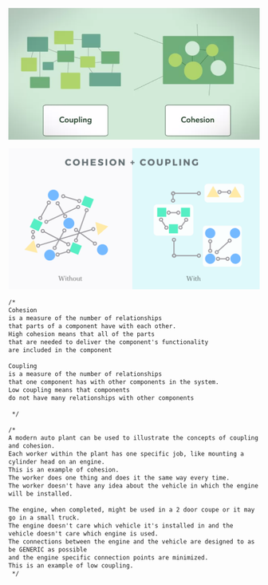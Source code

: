 ![img.png](img.png)

![img_1.png](img_1.png)


    /*
    Cohesion
    is a measure of the number of relationships
    that parts of a component have with each other.
    High cohesion means that all of the parts
    that are needed to deliver the component's functionality
    are included in the component

    Coupling
    is a measure of the number of relationships
    that one component has with other components in the system.
    Low coupling means that components
    do not have many relationships with other components

     */

    /*
    A modern auto plant can be used to illustrate the concepts of coupling and cohesion.
    Each worker within the plant has one specific job, like mounting a cylinder head on an engine.
    This is an example of cohesion.
    The worker does one thing and does it the same way every time.
    The worker doesn't have any idea about the vehicle in which the engine will be installed.

    The engine, when completed, might be used in a 2 door coupe or it may go in a small truck.
    The engine doesn't care which vehicle it's installed in and the vehicle doesn't care which engine is used.
    The connections between the engine and the vehicle are designed to as be GENERIC as possible
    and the engine specific connection points are minimized.
    This is an example of low coupling.
     */
